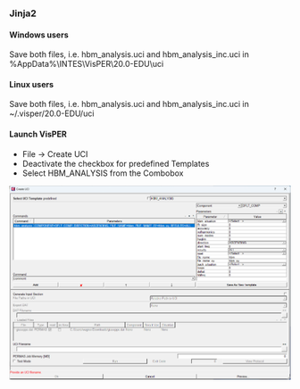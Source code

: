### Jinja2

#### Windows users

Save both files, i.e. hbm_analysis.uci and hbm_analysis_inc.uci in %AppData%\INTES\VisPER\20.0-EDU\uci

#### Linux users

Save both files, i.e. hbm_analysis.uci and hbm_analysis_inc.uci in ~/.visper/20.0-EDU/uci

#### Launch VisPER

 * File -> Create UCI
 * Deactivate the checkbox for predefined Templates
 * Select HBM_ANALYSIS from the Combobox
 
![VisPER](/assets/create_uci.png "VisPER -> File -> Create UCI")
